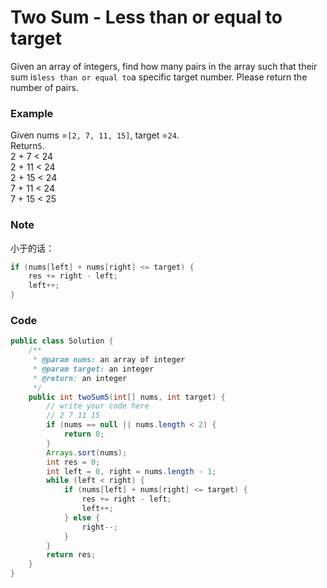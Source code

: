 # Two Sum - Less than or equal to target

Given an array of integers, find how many pairs in the array such that their sum is`less than or equal to`a specific target number. Please return the number of pairs.

### Example

Given nums =`[2, 7, 11, 15]`, target =`24`.  
Return`5`.  
2 + 7 &lt; 24  
2 + 11 &lt; 24  
2 + 15 &lt; 24  
7 + 11 &lt; 24  
7 + 15 &lt; 25

### Note

小于的话：

```java
if (nums[left] + nums[right] <= target) {
    res += right - left;
    left++;
}
```

### Code

```java
public class Solution {
    /**
     * @param nums: an array of integer
     * @param target: an integer
     * @return: an integer
     */
    public int twoSum5(int[] nums, int target) {
        // write your code here
        // 2 7 11 15
        if (nums == null || nums.length < 2) {
            return 0;
        }
        Arrays.sort(nums);
        int res = 0;
        int left = 0, right = nums.length - 1;
        while (left < right) {
            if (nums[left] + nums[right] <= target) {
                res += right - left;
                left++;
            } else {
                right--;
            }
        }
        return res;
    }
}
```



